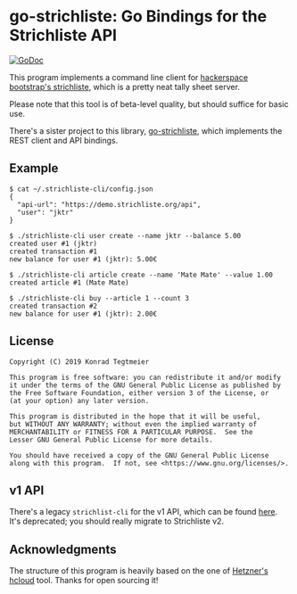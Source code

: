 # go-strichliste: Go Bindings for the Strichliste API

[![GoDoc](https://godoc.org/github.com/jktr/strichliste-cli?status.svg)](https://godoc.org/github.com/jktr/strichliste-cli)

This program implements a command line client for
[hackerspace bootstrap's strichliste](https://github.com/strichliste/strichliste-backend),
which is a pretty neat tally sheet server.

Please note that this tool is of beta-level quality, but should
suffice for basic use.

There's a sister project to this library,
[go-strichliste](https://github.com/jktr/go-strichliste), which
implements the REST client and API bindings.

## Example

```
$ cat ~/.strichliste-cli/config.json
{
  "api-url": "https://demo.strichliste.org/api",
  "user": "jktr"
}

$ ./strichliste-cli user create --name jktr --balance 5.00
created user #1 (jktr)
created transaction #1
new balance for user #1 (jktr): 5.00€

$ ./strichliste-cli article create --name 'Mate Mate' --value 1.00
created article #1 (Mate Mate)

$ ./strichliste-cli buy --article 1 --count 3
created transaction #2
new balance for user #1 (jktr): 2.00€
```

## License

    Copyright (C) 2019 Konrad Tegtmeier

    This program is free software: you can redistribute it and/or modify
    it under the terms of the GNU General Public License as published by
    the Free Software Foundation, either version 3 of the License, or
    (at your option) any later version.

    This program is distributed in the hope that it will be useful,
    but WITHOUT ANY WARRANTY; without even the implied warranty of
    MERCHANTABILITY or FITNESS FOR A PARTICULAR PURPOSE.  See the
    Lesser GNU General Public License for more details.

    You should have received a copy of the GNU General Public License
    along with this program.  If not, see <https://www.gnu.org/licenses/>.

## v1 API

There's a legacy `strichlist-cli` for the v1 API, which can be found
[here](https://git.cs.uni-paderborn.de/jktr/strichliste-cli). It's
deprecated; you should really migrate to Strichliste v2.

## Acknowledgments

The structure of this program is heavily based on the one of
[Hetzner's hcloud](https://github.com/hetznercloud/cli) tool.
Thanks for open sourcing it!
